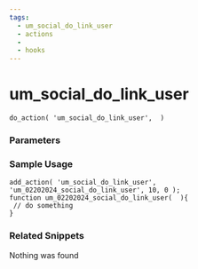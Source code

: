 ```yaml
---
tags: 
  - um_social_do_link_user
  - actions
  - 
  - hooks
---
```

# um\_social\_do\_link\_user

``` php:no-line-numbers
do_action( 'um_social_do_link_user',  )
```
<div class='hook-sep'></div>

### Parameters

<div class='hook-sep'></div>



### Sample Usage

``` php:no-line-numbers
add_action( 'um_social_do_link_user', 'um_02202024_social_do_link_user', 10, 0 );
function um_02202024_social_do_link_user(  ){
 // do something
}
```
<div class='hook-sep'></div>



### Related Snippets

Nothing was found

